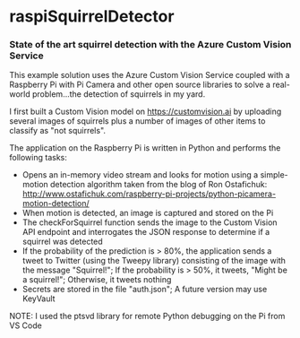 # raspiSquirrelDetector
### State of the art squirrel detection with the Azure Custom Vision Service

This example solution uses the Azure Custom Vision Service coupled with a Raspberry Pi with Pi Camera and other open source libraries to solve a real-world problem...the detection of squirrels in my yard.

I first built a Custom Vision model on https://customvision.ai by uploading several images of squirrels plus a number of images of other items to classify as "not squirrels". 

The application on the Raspberry Pi is written in Python and performs the following tasks:

- Opens an in-memory video stream and looks for motion using a simple-motion detection algorithm taken from the blog of Ron Ostafichuk: 
http://www.ostafichuk.com/raspberry-pi-projects/python-picamera-motion-detection/
- When motion is detected, an image is captured and stored on the Pi
- The checkForSquirrel function sends the image to the Custom Vision API endpoint and interrogates the JSON response to determine if a squirrel was detected
- If the probability of the prediction is > 80%, the application sends a tweet to Twitter (using the Tweepy library) consisting of the image with the message "Squirrel!"; If the probability is > 50%, it tweets, "Might be a squirrel!"; Otherwise, it tweets nothing
- Secrets are stored in the file "auth.json"; A future version may use KeyVault

NOTE: I used the ptsvd library for remote Python debugging on the Pi from VS Code
